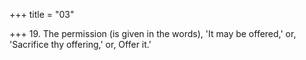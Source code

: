 +++
title = "03"

+++
19. The permission (is given in the words), 'It may be offered,' or, 'Sacrifice thy offering,' or, Offer it.'
